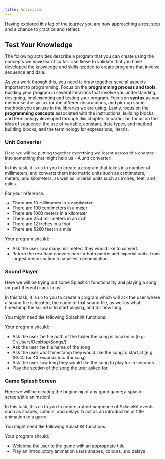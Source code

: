 ```yaml
---
title: Activities
---
```


Having explored this leg of the journey you are now approaching a rest stop and a chance to practice and reflect.

## Test Your Knowledge

The following activities describe a program that you can create using the concepts we have learnt so far. Use these to validate that you have developed the knowledge and skills needed to create programs that involve sequence and data.

As you work through this, you need to draw together several aspects important to programming. Focus on the **programming process and tools**, building your program in several iterations that involve you understanding, designing, implementing and testing your program. Focus on **syntax** as you memorise the syntax for the different instructions, and pick up some methods you can use in the libraries we are using. Lastly, focus on the **programming concepts** associated with the instructions, building blocks, and terminology developed through this chapter. In particular, focus on the idea of sequence, the use of variable, constant, data types, and method building blocks, and the terminology for expressions, literals.

### Unit Converter

Here we will be putting together everything we learnt across this chapter into something that might help us - A unit converter!

In this task, it is up to you to create a program that takes in a number of millimeters, and converts them into metric units such as centimeters, meters, and kilometers, as well as imperial units such as inches, feet, and miles.

For your reference:

- There are 10 millimeters in a centimeter
- There are 100 centimeters in a meter
- There are 1000 meters in a kilometer
- There are 25.4 millimeters in an inch
- There are 12 inches in a foot
- There are 5280 feet in a mile

Your program should:

- Ask the user how many millimeters they would like to convert.
- Return the resultant conversions for both metric and imperial units, from largest denomination to smallest denomination.

### Sound Player

Here we will be trying out some SplashKit functionality and playing a song (or part thereof) back to us!

In this task, it is up to you to create a program which will ask the user where a sound file is located, the name of that sound file, as well as what timestamp the sound is to start playing, and for how long.

You might need the following SplashKit functions:

Your program should:

- Ask the user the file path of the folder the song is located in (e.g: C:/Users/Desktop/Songs/)
- Ask the user the file name of the song
- Ask the user what timestamp they would like the song to start at (e.g: 00:45 for 45 seconds into the song)
- Ask the user how long they would like the song to play for in seconds
- Play the section of the song the user asked for

### Game Splash Screen

Here we will be creating the beginning of any good game; a splash-screen/title animation!

In this task, it is up to you to create a short sequence of SplashKit events, such as shapes, colours, and delays to act as an introduction or title animation to a game.

You might need the following SplashKit functions:

Your program should:

- Welcome the user to the game with an appropriate title
- Play an introductory animation users shapes, colours, and delays
